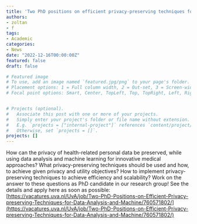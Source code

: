 ```yaml
---
title: 'Two PhD positions on efficient privacy-preserving techniques for data analysis and machine learning'
authors:
- zoltan
- f
tags:
- Academic
categories:
- News
date: "2022-12-16T00:00:00Z"
featured: false
draft: false

# Featured image
# To use, add an image named `featured.jpg/png` to your page's folder.
# Placement options: 1 = Full column width, 2 = Out-set, 3 = Screen-width
# Focal point options: Smart, Center, TopLeft, Top, TopRight, Left, Right, BottomLeft, Bottom, BottomRight


# Projects (optional).
#   Associate this post with one or more of your projects.
#   Simply enter your project's folder or file name without extension.
#   E.g. `projects = ["internal-project"]` references `content/project/deep-learning/index.md`.
#   Otherwise, set `projects = []`.
projects: []
---
```


How can the privacy of health-related personal data be preserved, while using data analysis and machine learning for innovative medical approaches?
What privacy-preserving techniques should be used and how, to achieve given privacy and utility objectives?
How to implement privacy-preserving techniques to achieve efficiency and scalability?
Work on the answer to these questions as PhD candidate in our research group! See the details and apply here as soon as possible:
[https://vacatures.uva.nl/UvA/job/Two-PhD-Positions-on-Efficient-Privacy-preserving-Techniques-for-Data-Analysis-and-Machine/760571802/](https://vacatures.uva.nl/UvA/job/Two-PhD-Positions-on-Efficient-Privacy-preserving-Techniques-for-Data-Analysis-and-Machine/760571802/)
